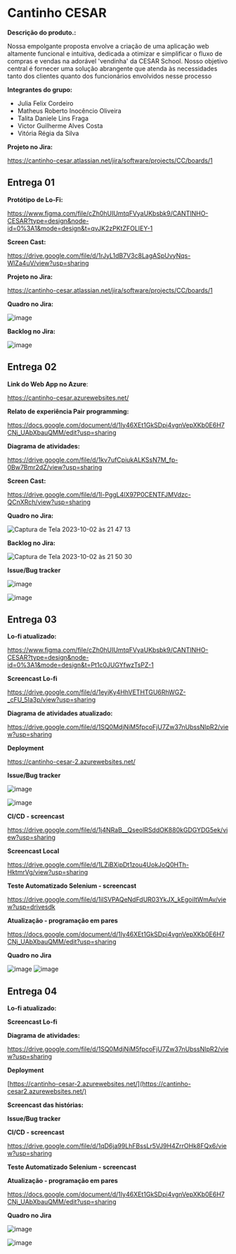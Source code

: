 # Cantinho CESAR

**Descrição do produto.:**

Nossa empolgante proposta envolve a criação de uma aplicação web altamente funcional e intuitiva, dedicada a otimizar e simplificar o fluxo de compras e vendas na adorável 'vendinha' da CESAR School. Nosso objetivo central é fornecer uma solução abrangente que atenda às necessidades tanto dos clientes quanto dos funcionários envolvidos nesse processo

**Integrantes do grupo:**
- Julia Felix Cordeiro
- Matheus Roberto Inocêncio Oliveira
- Talita Daniele Lins Fraga 
- Victor Guilherme Alves Costa
- Vitória Régia da Silva

**Projeto no Jira:**

https://cantinho-cesar.atlassian.net/jira/software/projects/CC/boards/1

## Entrega 01

**Protótipo de Lo-Fi:**

https://www.figma.com/file/cZh0hUIUmtqFVyaUKbsbk9/CANTINHO-CESAR?type=design&node-id=0%3A1&mode=design&t=qvJK2zPKtZFOLIEY-1

**Screen Cast:**

https://drive.google.com/file/d/1rJyL1dB7V3c8LagASpUvyNqs-WlZa4uV/view?usp=sharing

**Projeto no Jira:**

https://cantinho-cesar.atlassian.net/jira/software/projects/CC/boards/1

**Quadro no Jira:**

![image](https://github.com/Matheus-Rian/cantinho_cesar/assets/98843736/2e06cb52-8667-4e29-bd94-d17596dad130)

**Backlog no Jira:**

![image](https://github.com/Matheus-Rian/cantinho_cesar/assets/98843736/ebb1a3da-7161-4f51-ab49-0d38aab61287)

## Entrega 02

**Link do Web App no Azure**:

https://cantinho-cesar.azurewebsites.net/

**Relato de experiência Pair programming:**

https://docs.google.com/document/d/1Iy46XEt1GkSDpi4vgnVepXKb0E6H7CNj_UAbXbauQMM/edit?usp=sharing

**Diagrama de atividades:**

https://drive.google.com/file/d/1kv7ufCpiukALKSsN7M_fp-0Bw7Bmr2dZ/view?usp=sharing

**Screen Cast:**

https://drive.google.com/file/d/1l-PggL4lX97P0CENTFJMVdzc-QCnXRch/view?usp=sharing 

**Quadro no Jira:**

![Captura de Tela 2023-10-02 às 21 47 13](https://github.com/Matheus-Rian/cantinho_cesar/assets/53922139/97e156b4-af9d-497b-a494-a3f681425b30)

**Backlog no Jira:**

![Captura de Tela 2023-10-02 às 21 50 30](https://github.com/Matheus-Rian/cantinho_cesar/assets/53922139/8a2a02e2-4aad-494a-85fa-58d866b63b39)

**Issue/Bug tracker**

![image](https://github.com/Matheus-Rian/cantinho_cesar/assets/98843736/6df11be9-6c3a-4be3-91fe-71dad3d57d17)

![image](https://github.com/Matheus-Rian/cantinho_cesar/assets/98843736/45820979-61cf-4047-8a07-7a07a2e649cf)



## Entrega 03

**Lo-fi atualizado:**

https://www.figma.com/file/cZh0hUIUmtqFVyaUKbsbk9/CANTINHO-CESAR?type=design&node-id=0%3A1&mode=design&t=Pt1c0JUGYfwzTsPZ-1

**Screencast Lo-fi**

https://drive.google.com/file/d/1eyjKy4HhVETHTGU6RhWGZ-_cFU_5Ia3p/view?usp=sharing

**Diagrama de atividades atualizado:**

https://drive.google.com/file/d/1SQ0MdjNiM5fpcoFjU7Zw37nUbssNIpR2/view?usp=sharing

**Deployment**

https://cantinho-cesar-2.azurewebsites.net/

**Issue/Bug tracker**

![image](https://github.com/mateusioliveira/cantinho_cesar/assets/98843736/2bab78e4-9fb5-4532-a73e-df8b60896435)

![image](https://github.com/mateusioliveira/cantinho_cesar/assets/98843736/2cd06c61-26e7-4877-878c-e89a10dff45c)


**CI/CD - screencast**

https://drive.google.com/file/d/1j4NRaB__QseolRSddOK880kGDGYDG5ek/view?usp=sharing

**Screencast Local**

https://drive.google.com/file/d/1LZiBXipDt1zou4UokJoQ0HTh-HktmrVg/view?usp=sharing

**Teste Automatizado Selenium - screencast**

https://drive.google.com/file/d/1ilSVPAQeNdFdUR03YkJX_kEgoiItWmAv/view?usp=drivesdk

**Atualização - programação em pares**

https://docs.google.com/document/d/1Iy46XEt1GkSDpi4vgnVepXKb0E6H7CNj_UAbXbauQMM/edit?usp=sharing

**Quadro no Jira**

![image](https://github.com/mateusioliveira/cantinho_cesar/assets/98843736/6b9e2fae-9f4e-435d-85b3-a01516c4db6c)
![image](https://github.com/mateusioliveira/cantinho_cesar/assets/98843736/36c2427f-a393-46ef-8a98-33ba40b705d2)



## Entrega 04

**Lo-fi atualizado:**


**Screencast Lo-fi**


**Diagrama de atividades:**

https://drive.google.com/file/d/1SQ0MdjNiM5fpcoFjU7Zw37nUbssNIpR2/view?usp=sharing

**Deployment**

[https://cantinho-cesar-2.azurewebsites.net/](https://cantinho-cesar2.azurewebsites.net/)

**Screencast das histórias:**


**Issue/Bug tracker**


**CI/CD - screencast**

https://drive.google.com/file/d/1qD6ja99LhFBssLr5VJ9H4ZrrOHk8FQx6/view?usp=sharing


**Teste Automatizado Selenium - screencast**


**Atualização - programação em pares**

https://docs.google.com/document/d/1Iy46XEt1GkSDpi4vgnVepXKb0E6H7CNj_UAbXbauQMM/edit?usp=sharing

**Quadro no Jira**

![image](https://github.com/mateusioliveira/cantinho_cesar/assets/98843736/cccd3d78-8b2e-4589-873e-11c079f9d724)

![image](https://github.com/mateusioliveira/cantinho_cesar/assets/98843736/04b55c8f-d116-4d18-b1dd-440b06d65089)



